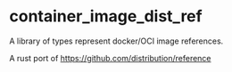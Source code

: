 # container_image_dist_ref

A library of types represent docker/OCI image references.

A rust port of https://github.com/distribution/reference

